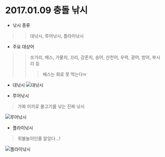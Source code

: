 2017.01.09 충돌 
낚시
===

* 낚시 종류

>>대낚시, 루어낚시, 플라이낚시

* 주요 대상어

>>쏘가리, 배스, 가물치, 끄리, 강준치, 송어, 산천어, 우럭, 광어, 방어, 부시리 등
>>>배스는 회로 못 먹는다ㅠ

* 대낚시
![대낚시](http://klfishing.com/fishingtalk/data/cheditor4/1209/fd577f06421fb7f38be9c846e6e2cede_lYOxAcuhcxB7WRYZ9E7zFf83p.jpg)

* 루어낚시
 
>가짜 미끼로 물고기를 낚는 진짜 낚시

![루어낚시](https://encrypted-tbn0.gstatic.com/images?q=tbn:ANd9GcTAERq41XQ0B-ozea0gqW-g6xNC0SKfPw_rra7TM4pbaTfraKuc)

* 플라이낚시

>쥐불놀이인줄 알았다...!

![플라이낚시](http://cfile23.uf.tistory.com/image/2704F33E55E01330014CF7)

